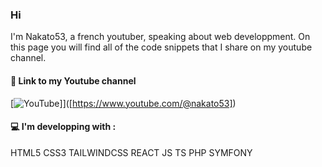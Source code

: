 ### Hi
I'm Nakato53, a french youtuber, speaking about web developpment. On this page you will find all of the code snippets that I share on my youtube channel.

#### 🔗 Link to my Youtube channel
[![YouTube](https://github.com/alxrm/youtube-play-icon/blob/master/art/play.gif?raw=true)]]([https://www.youtube.com/@nakato53])

#### 💻 I'm developping with :
HTML5 CSS3 TAILWINDCSS REACT JS TS PHP SYMFONY

